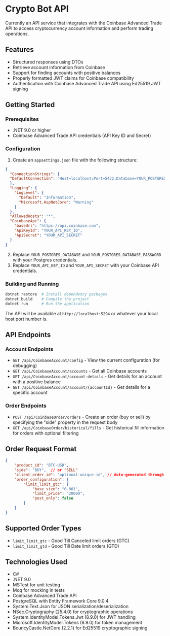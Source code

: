 # Crypto Bot API

Currently an API service that integrates with the Coinbase Advanced Trade API to access cryptocurrency account information and perform trading operations.

## Features

- Structured responses using DTOs
- Retrieve account information from Coinbase
- Support for finding accounts with positive balances
- Properly formatted JWT claims for Coinbase compatibility
- Authentication with Coinbase Advanced Trade API using Ed25519 JWT signing

## Getting Started

### Prerequisites

- .NET 9.0 or higher
- Coinbase Advanced Trade API credentials (API Key ID and Secret)

### Configuration

1. Create an `appsettings.json` file with the following structure:

```json
{
  "ConnectionStrings": {
  "DefaultConnection": "Host=localhost;Port=5432;Database=YOUR_POSTGRES_DATABASE;Username=postgres;Password=YOUR_POSTGRES_DATABASE_PASSWORD"
  },
  "Logging": {
    "LogLevel": {
      "Default": "Information",
      "Microsoft.AspNetCore": "Warning"
    }
  },
  "AllowedHosts": "*",
  "CoinbaseApi": {
    "baseUrl": "https://api.coinbase.com",
    "ApiKeyId": "YOUR_API_KEY_ID",
    "ApiSecret": "YOUR_API_SECRET"
  }
}
```

2. Replace `YOUR_POSTGRES_DATABASE` and `YOUR_POSTGRES_DATABASE_PASSWORD` with your Postgres credentials.
3. Replace `YOUR_API_KEY_ID` and `YOUR_API_SECRET` with your Coinbase API credentials.

### Building and Running

```bash
dotnet restore  # Install dependency packages 
dotnet build    # Compile the project
dotnet run      # Run the application
```

The API will be available at `http://localhost:5294` or whatever your local host port number is.

## API Endpoints

### Account Endpoints
- `GET /api/CoinbaseAccount/config` - View the current configuration (for debugging)
- `GET /api/CoinbaseAccount/accounts` - Get all Coinbase accounts
- `GET /api/CoinbaseAccount/account-details` - Get details for an account with a positive balance
- `GET /api/CoinbaseAccount/account/{accountId}` - Get details for a specific account

### Order Endpoints
- `POST /api/CoinbaseOrder/orders` - Create an order (buy or sell) by specifying the "side" property in the request body
- `GET /api/CoinbaseOrder/historical/fills` - Get historical fill information for orders with optional filtering

## Order Request Format
```json
{
    "product_id": "BTC-USD",
    "side": "BUY",  // or "SELL"
    "client_order_id": "optional-unique-id", // Auto-generated through the GenerateCoinbaseClientOrderId Utility
    "order_configuration": {
        "limit_limit_gtc": {
            "base_size": "0.001",
            "limit_price": "20000",
            "post_only": false
        }
    }
}
```

## Supported Order Types
- `limit_limit_gtc` - Good Till Canceled limit orders (GTC)
- `limit_limit_gtd` - Good Till Date limit orders (GTD)

## Technologies Used

- C#
- .NET 9.0
- MSTest for unit testing
- Moq for mocking in tests
- Coinbase Advanced Trade API
- PostgreSQL with Entity Framework Core 9.0.4
- System.Text.Json for JSON serialization/deserialization
- NSec.Cryptography (25.4.0) for cryptographic operations
- System.IdentityModel.Tokens.Jwt (8.9.0) for JWT handling
- Microsoft.IdentityModel.Tokens (8.9.0) for token management
- BouncyCastle.NetCore (2.2.1) for Ed25519 cryptographic signing